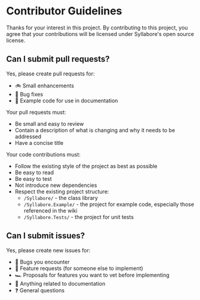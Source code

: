 # Contributor Guidelines 
Thanks for your interest in this project. By contributing to this project, you agree that your contributions will be licensed under Syllabore's open source license.

## Can I submit pull requests?
Yes, please create pull requests for:
- 🚲 Small enhancements
- 🐛 Bug fixes
- 🌿 Example code for use in documentation

Your pull requests must:
- Be small and easy to review
- Contain a description of what is changing and why it needs to be addressed
- Have a concise title

Your code contributions must:
- Follow the existing style of the project as best as possible
- Be easy to read
- Be easy to test
- Not introduce new dependencies
- Respect the existing project structure:
	- `/Syllabore/` - the class library
	- `/Syllabore.Example/` - the project for example code, especially those referenced in the wiki
	- `/Syllabore.Tests/` - the project for unit tests
  
## Can I submit issues?
Yes, please create new issues for:
- 🐜 Bugs you encounter
- 🚗 Feature requests (for someone else to implement)
- 🏎 Proposals for features you want to vet before implementing
- 📘 Anything related to documentation
- ❓ General questions


